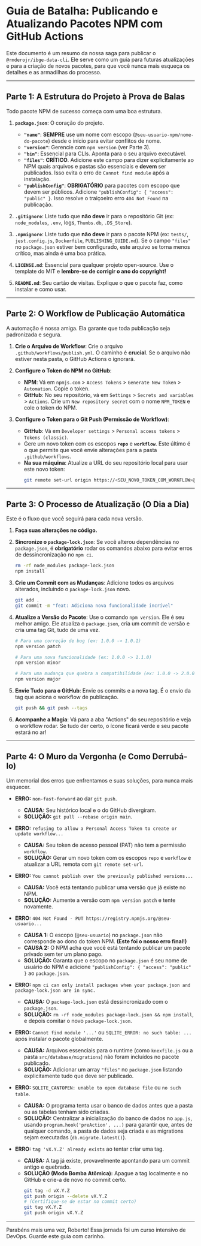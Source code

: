 # Guia de Batalha: Publicando e Atualizando Pacotes NPM com GitHub Actions

Este documento é um resumo da nossa saga para publicar o `@rmderojr/ibge-data-cli`. Ele serve como um guia para futuras atualizações e para a criação de novos pacotes, para que você nunca mais esqueça os detalhes e as armadilhas do processo.

---

## Parte 1: A Estrutura do Projeto à Prova de Balas

Todo pacote NPM de sucesso começa com uma boa estrutura.

1.  **`package.json`**: O coração do projeto.
    *   **`"name"`**: **SEMPRE** use um nome com escopo (`@seu-usuario-npm/nome-do-pacote`) desde o início para evitar conflitos de nome.
    *   **`"version"`**: Gerencie com `npm version` (ver Parte 3).
    *   **`"bin"`**: Essencial para CLIs. Aponta para o seu arquivo executável.
    *   **`"files"`**: **CRÍTICO**. Adicione este campo para dizer explicitamente ao NPM quais arquivos e pastas são essenciais e **devem** ser publicados. Isso evita o erro de `Cannot find module` após a instalação.
    *   **`"publishConfig"`**: **OBRIGATÓRIO** para pacotes com escopo que devem ser públicos. Adicione `"publishConfig": { "access": "public" }`. Isso resolve o traiçoeiro erro `404 Not Found` na publicação.

2.  **`.gitignore`**: Liste tudo que **não deve** ir para o repositório Git (ex: `node_modules`, `.env`, logs, `Thumbs.db`, `.DS_Store`).

3.  **`.npmignore`**: Liste tudo que **não deve** ir para o pacote NPM (ex: `tests/`, `jest.config.js`, `Dockerfile`, `PUBLISHING_GUIDE.md`). Se o campo `"files"` no `package.json` estiver bem configurado, este arquivo se torna menos crítico, mas ainda é uma boa prática.

4.  **`LICENSE.md`**: Essencial para qualquer projeto open-source. Use o template do MIT e **lembre-se de corrigir o ano do copyright!**

5.  **`README.md`**: Seu cartão de visitas. Explique o que o pacote faz, como instalar e como usar.

---

## Parte 2: O Workflow de Publicação Automática

A automação é nossa amiga. Ela garante que toda publicação seja padronizada e segura.

1.  **Crie o Arquivo de Workflow**: Crie o arquivo `.github/workflows/publish.yml`. O caminho é **crucial**. Se o arquivo não estiver nesta pasta, o GitHub Actions o ignorará.

2.  **Configure o Token do NPM no GitHub**:
    *   **NPM**: Vá em `npmjs.com` > `Access Tokens` > `Generate New Token` > `Automation`. Copie o token.
    *   **GitHub**: No seu repositório, vá em `Settings` > `Secrets and variables` > `Actions`. Crie um `New repository secret` com o nome `NPM_TOKEN` e cole o token do NPM.

3.  **Configure o Token para o Git Push (Permissão de Workflow)**:
    *   **GitHub**: Vá em `Developer settings` > `Personal access tokens` > `Tokens (classic)`.
    *   Gere um novo token com os escopos **`repo`** e **`workflow`**. Este último é o que permite que você envie alterações para a pasta `.github/workflows`.
    *   **Na sua máquina**: Atualize a URL do seu repositório local para usar este novo token:
        ```bash
        git remote set-url origin https://<SEU_NOVO_TOKEN_COM_WORKFLOW>@github.com/seu-usuario/seu-repo.git
        ```

---

## Parte 3: O Processo de Atualização (O Dia a Dia)

Este é o fluxo que você seguirá para cada nova versão.

1.  **Faça suas alterações no código.**

2.  **Sincronize o `package-lock.json`**: Se você alterou dependências no `package.json`, é **obrigatório** rodar os comandos abaixo para evitar erros de dessincronização no `npm ci`.
    ```bash
    rm -rf node_modules package-lock.json
    npm install
    ```

3.  **Crie um Commit com as Mudanças**: Adicione todos os arquivos alterados, incluindo o `package-lock.json` novo.
    ```bash
    git add .
    git commit -m "feat: Adiciona nova funcionalidade incrível"
    ```

4.  **Atualize a Versão do Pacote**: Use o comando `npm version`. Ele é seu melhor amigo. Ele atualiza o `package.json`, cria um commit de versão e cria uma tag Git, tudo de uma vez.
    ```bash
    # Para uma correção de bug (ex: 1.0.0 -> 1.0.1)
    npm version patch

    # Para uma nova funcionalidade (ex: 1.0.0 -> 1.1.0)
    npm version minor

    # Para uma mudança que quebra a compatibilidade (ex: 1.0.0 -> 2.0.0)
    npm version major
    ```

5.  **Envie Tudo para o GitHub**: Envie os commits e a nova tag. É o envio da tag que aciona o workflow de publicação.
    ```bash
    git push && git push --tags
    ```

6.  **Acompanhe a Magia**: Vá para a aba "Actions" do seu repositório e veja o workflow rodar. Se tudo der certo, o ícone ficará verde e seu pacote estará no ar!

---

## Parte 4: O Muro da Vergonha (e Como Derrubá-lo)

Um memorial dos erros que enfrentamos e suas soluções, para nunca mais esquecer.

*   **ERRO:** `non-fast-forward` ao dar `git push`.
    *   **CAUSA:** Seu histórico local e o do GitHub divergiram.
    *   **SOLUÇÃO:** `git pull --rebase origin main`.

*   **ERRO:** `refusing to allow a Personal Access Token to create or update workflow...`
    *   **CAUSA:** Seu token de acesso pessoal (PAT) não tem a permissão `workflow`.
    *   **SOLUÇÃO:** Gerar um novo token com os escopos `repo` e `workflow` e atualizar a URL remota com `git remote set-url`.

*   **ERRO:** `You cannot publish over the previously published versions...`
    *   **CAUSA:** Você está tentando publicar uma versão que já existe no NPM.
    *   **SOLUÇÃO:** Aumente a versão com `npm version patch` e tente novamente.

*   **ERRO:** `404 Not Found - PUT https://registry.npmjs.org/@seu-usuario...`
    *   **CAUSA 1:** O escopo (`@seu-usuario`) no `package.json` não corresponde ao dono do token NPM. **(Este foi o nosso erro final!)**
    *   **CAUSA 2:** O NPM acha que você está tentando publicar um pacote privado sem ter um plano pago.
    *   **SOLUÇÃO:** Garanta que o escopo no `package.json` é seu nome de usuário do NPM e adicione `"publishConfig": { "access": "public" }` ao `package.json`.

*   **ERRO:** `npm ci can only install packages when your package.json and package-lock.json are in sync.`
    *   **CAUSA:** O `package-lock.json` está dessincronizado com o `package.json`.
    *   **SOLUÇÃO:** `rm -rf node_modules package-lock.json && npm install`, e depois comitar o novo `package-lock.json`.

*   **ERRO:** `Cannot find module '...'` ou `SQLITE_ERROR: no such table: ...` após instalar o pacote globalmente.
    *   **CAUSA:** Arquivos essenciais para o runtime (como `knexfile.js` ou a pasta `src/database/migrations`) não foram incluídos no pacote publicado.
    *   **SOLUÇÃO:** Adicionar um array `"files"` no `package.json` listando explicitamente tudo que deve ser publicado.

*   **ERRO:** `SQLITE_CANTOPEN: unable to open database file` ou `no such table`.
    *   **CAUSA:** O programa tenta usar o banco de dados antes que a pasta ou as tabelas tenham sido criadas.
    *   **SOLUÇÃO:** Centralizar a inicialização do banco de dados no `app.js`, usando `program.hook('preAction', ...)` para garantir que, antes de qualquer comando, a pasta de dados seja criada e as migrations sejam executadas (`db.migrate.latest()`).

*   **ERRO:** `tag 'vX.Y.Z' already exists` ao tentar criar uma tag.
    *   **CAUSA:** A tag já existe, provavelmente apontando para um commit antigo e quebrado.
    *   **SOLUÇÃO (Modo Bomba Atômica):** Apague a tag localmente e no GitHub e crie-a de novo no commit certo.
        ```bash
        git tag -d vX.Y.Z
        git push origin --delete vX.Y.Z
        # (Certifique-se de estar no commit certo)
        git tag vX.Y.Z
        git push origin vX.Y.Z
        ```

---

Parabéns mais uma vez, Roberto! Essa jornada foi um curso intensivo de DevOps. Guarde este guia com carinho.